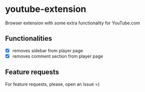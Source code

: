 # youtube-extension

Browser extension with some extra functionality for YouTube.com

## Functionalities

- [x] removes sidebar from player page
- [x] removes comment section from player page

## Feature requests

For feature requests, please, open an Issue =)
